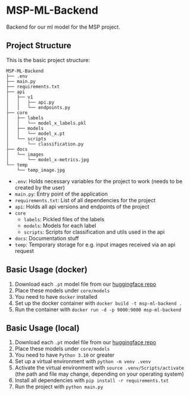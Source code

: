 # MSP-ML-Backend

Backend for our ml model for the MSP project.

## Project Structure

This is the basic project structure:

```
MSP-ML-Backend
├── .env
├── main.py
├── requirements.txt
├── api
│   ├── v1
│   │   ├── api.py
│   │   └── endpoints.py
├── core
│   ├── labels
│   │   └── model_x_labels.pkl
│   ├── models
│   │   └── model_x.pt
│   └── scripts
│       └── classification.py
├── docs
│   └── images
│       └── model_x-metrics.jpg
└── temp
    └── temp_image.jpg
```

- `.env`: Holds necessary variables for the project to work (needs to be created by the user)
- `main.py`: Entry point of the application
- `requirements.txt`: List of all dependencies for the project
- `api`: Holds all api versions and endpoints of the project
- `core`
    - `labels`: Pickled files of the labels
    - `models`: Models for each label
    - `scripts`: Scripts for classification and utils used in the api
- `docs`: Documentation stuff
- `temp`: Temporary storage for e.g. input images received via an api request

## Basic Usage (docker)

1. Download each `.pt` model file from our [huggingface repo](https://huggingface.co/topgggggg/msp-image-classification/tree/main)
2. Place these models under `core/models`
3. You need to have `docker` installed
4. Set up the docker container with `docker build -t msp-ml-backend .`
5. Run the container with `docker run -d -p 9000:9000 msp-ml-backend`

## Basic Usage (local)

1. Download each `.pt` model file from our [huggingface repo](https://huggingface.co/topgggggg/msp-image-classification/tree/main)
2. Place these models under `core/models`
3. You need to have `Python 3.10` or greater
4. Set up a virtual environment with `python -m venv .venv`
5. Activate the virtual environment with `source .venv/Scripts/activate` (the path and file may change, depending on
   your operating system)
6. Install all dependencies with `pip install -r requirements.txt`
7. Run the project with `python main.py`
